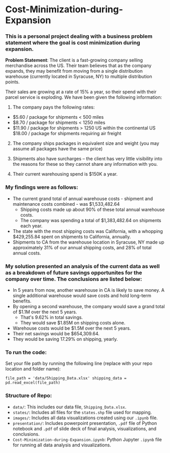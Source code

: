 # Cost-Minimization-during-Expansion

### This is a personal project dealing with a business problem statement where the goal is cost minimization during expansion.

**Problem Statement**: The client is a fast-growing company selling merchandise across the US. Their team believes that as the company expands, they may benefit from moving from a single distribution warehouse (currently located in Syracuse, NY) to multiple distribution points.

Their sales are growing at a rate of 15% a year, so their spend with their parcel service is exploding.
We have been given the following information:

1. The company pays the following rates:
* $5.60 / package for shipments < 500 miles
* $8.70 / package for shipments < 1250 miles
* $11.90 / package for shipments > 1250 US within the continental US $18.00 / package for shipments requiring air freight

2. The company ships packages in equivalent size and weight (you may assume all packages have the same price)

3. Shipments also have surcharges – the client has very little visibility into the reasons for these so they cannot share any information with you.

4. Their current warehousing spend is $150K a year.

### My findings were as follows:

* The current grand total of annual warehouse costs - shipment and maintenance costs combined - was $1,533,482.64
    * Shipping costs made up about 90% of these total annual warehouse costs.
    * The company was spending a total of $1,383,482.64 on shipments each year.
* The state with the most shipping costs was California, with a whopping $429,255.84 spent on shipments to California, annually.
* Shipments to CA from the warehouse location in Syracuse, NY made up approximately 31% of our annual shipping costs, and 28% of total annual costs.

### My solution presented an analysis of the current data as well as a breakdown of future savings opportunites for the company over time. The conclusions are listed below:

* In 5 years from now, another warehouse in CA is likely to save money. A single additional warehouse would save costs and hold long-term benefits.
* By opening a second warehouse, the company would save a grand total of $1.1M over the next 5 years.
     * That's 9.62% in total savings.
     * They would save $1.85M on shipping costs alone.
* Warehouse costs would be $1.5M over the next 5 years.
* Their net savings would be $654,309.64.
* They would be saving 17.29% on shipping, yearly.

### To run the code:

Set your file path by running the following line (replace with your repo location and folder name):
```
file_path = 'data/Shipping_Data.xlsx' shipping_data = pd.read_excel(file_path)
```

### Structure of Repo:

- `data/`: This includes our data file, `Shipping_Data.xlsx`.
- `states/`: Includes all files for the `states.shp` file used for mapping.
- `images/`: Includes all data visualizations created using our `.ipynb` file.
- `presentation/`: Includes powerpoint presentation, `.pdf` file of Python notebook and `.pdf` of slide deck of final analysis, visualizations, and conclusions.
- `Cost-Minimization-during-Expansion.ipynb`: Python Jupyter `.ipynb` file for running all data analysis and visualizations.  
